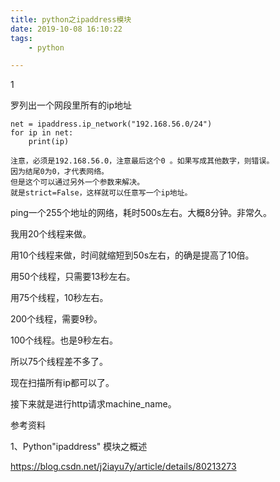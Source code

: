 ```yaml
---
title: python之ipaddress模块
date: 2019-10-08 16:10:22
tags:		
	- python

---
```


1

罗列出一个网段里所有的ip地址

```
net = ipaddress.ip_network("192.168.56.0/24")
for ip in net:
	print(ip)
	
注意，必须是192.168.56.0，注意最后这个0 。如果写成其他数字，则错误。
因为结尾0为0，才代表网络。
但是这个可以通过另外一个参数来解决。
就是strict=False，这样就可以任意写一个ip地址。
```



ping一个255个地址的网络，耗时500s左右。大概8分钟。非常久。

我用20个线程来做。

用10个线程来做，时间就缩短到50s左右，的确是提高了10倍。

用50个线程，只需要13秒左右。

用75个线程，10秒左右。

200个线程，需要9秒。

100个线程。也是9秒左右。

所以75个线程差不多了。



现在扫描所有ip都可以了。

接下来就是进行http请求machine_name。



参考资料

1、Python"ipaddress" 模块之概述

https://blog.csdn.net/j2iayu7y/article/details/80213273